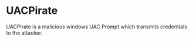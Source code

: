 # UACPirate
UACPirate is a malicious windows UAC Prompt which transmits credentials to the attacker.
